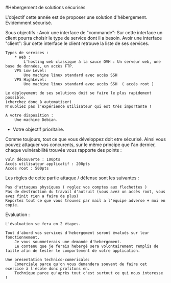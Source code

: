 #Hebergement de solutions sécurisés

L'objectif cette année est de proposer une solution d'hébergement. 
Evidemment sécurisé.

Sous objectifs : 
	Avoir une interface de "commande":
		Sur cette interface un client pourra choisir le type de service dont il a besoin.
	Avoir une interface "client":
		Sur cette interface le client retrouve la liste de ses services.

	Types de services : 
		* Web :
			L'hosting web classique à la sauce OVH : Un serveur web, une base de données, un accès FTP.
		VPS Low Level: 
			Une machine linux standard avec accès SSH
		VPS HighLevel:
			Une machine linux standard avec accès SSH  ( accès root ) 

	Le déployement de ses solutions doit se faire le plus rapidement possible.
	(cherchez donc à automatiser)
	N'oubliez pas l'expérience utilisateur qui est très importante ! 

	A votre disposition : 
		Une machine Debian. 

* Votre objectif prioritaire. 

	
Comme toujours, tout ce que vous développez doit etre sécurisé. 
Ainsi vous pouvez attaquer vos concurents, sur le même principe que l'an dernier, chaque vulnérabilité trouvée vous rapporte des points :
	
	Vuln découverte : 100pts
	Accès utilisateur applicatif : 200pts
	Accès root : 500pts

Les règles de cette partie attaque / défense sont les suivantes :
	
	Pas d'attaques physiques ( reglez vos comptes aux flechettes )
	Pas de destruction du travail d'autruit (vous avez un accès root, vous avez finit rien a faire de plus)
	Reportez tout ce que vous trouvez par mail a l'équipe adverse + moi en copie. 


Evaluation :

	L'évaluation se fera en 2 étapes. 

	Tout d'abord vos services d'hebergement seront évalués sur leur fonctionnement. 
		Je vous soummeterais une demande d'hebergement.
		Le contenu que je ferais hebergé sera volontairement remplis de faille afin de tester le comportement de votre application.

	Une presentation technico-comericale:
		Comerciale parce qu'on vous demandera souvent de faire cet exercice à l'école donc profitons en. 
		Technique parce qu'après tout c'est surtout ce qui nous interesse ! 
		